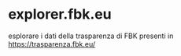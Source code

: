 # explorer.fbk.eu
esplorare i dati della trasparenza di FBK presenti in https://trasparenza.fbk.eu/
